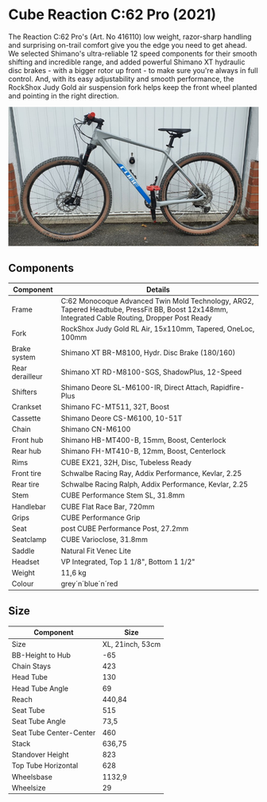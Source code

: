 # Cube Reaction C:62 Pro (2021)

The Reaction C:62 Pro's (Art. No 416110) low weight, razor-sharp handling and surprising on-trail comfort give you the edge you need to get ahead. We selected Shimano's ultra-reliable 12 speed components for their smooth shifting and incredible range, and added powerful Shimano XT hydraulic disc brakes - with a bigger rotor up front - to make sure you're always in full control. And, with its easy adjustability and smooth performance, the RockShox Judy Gold air suspension fork helps keep the front wheel planted and pointing in the right direction.

![reaction_c62_pro](_reaction_c62_pro.jpg)

## Components

| Component       | Details                                                                                                                                         |
|-----------------|-------------------------------------------------------------------------------------------------------------------------------------------------|
| Frame           | C:62 Monocoque Advanced Twin Mold Technology, ARG2, Tapered Headtube, PressFit BB, Boost 12x148mm, Integrated Cable Routing, Dropper Post Ready |
| Fork            | RockShox Judy Gold RL Air, 15x110mm, Tapered, OneLoc, 100mm                                                                                     |
| Brake system    | Shimano XT BR-M8100, Hydr. Disc Brake (180/160)                                                                                                 |
| Rear derailleur | Shimano XT RD-M8100-SGS, ShadowPlus, 12-Speed                                                                                                   |
| Shifters        | Shimano Deore SL-M6100-IR, Direct Attach, Rapidfire-Plus                                                                                        |
| Crankset        | Shimano FC-MT511, 32T, Boost                                                                                                                    |
| Cassette        | Shimano Deore CS-M6100, 10-51T                                                                                                                  |
| Chain           | Shimano CN-M6100                                                                                                                                |
| Front hub       | Shimano HB-MT400-B, 15mm, Boost, Centerlock                                                                                                     |
| Rear hub        | Shimano FH-MT410-B, 12mm, Boost, Centerlock                                                                                                     |
| Rims            | CUBE EX21, 32H, Disc, Tubeless Ready                                                                                                            |
| Front tire      | Schwalbe Racing Ray, Addix Performance, Kevlar, 2.25                                                                                            |
| Rear tire       | Schwalbe Racing Ralph, Addix Performance, Kevlar, 2.25                                                                                          |
| Stem            | CUBE Performance Stem SL, 31.8mm                                                                                                                |
| Handlebar       | CUBE Flat Race Bar, 720mm                                                                                                                       |
| Grips           | CUBE Performance Grip                                                                                                                           |
| Seat            | post CUBE Performance Post, 27.2mm                                                                                                              |
| Seatclamp       | CUBE Varioclose, 31.8mm                                                                                                                         |
| Saddle          | Natural Fit Venec Lite                                                                                                                          |
| Headset         | VP Integrated, Top 1 1/8", Bottom 1 1/2"                                                                                                        |
| Weight          | 11,6 kg                                                                                                                                         |
| Colour          | grey´n´blue´n´red                                                                                                                               |

## Size

| Component               | Size             |
|-------------------------|------------------|
| Size                    | XL, 21inch, 53cm |
| BB-Height to Hub        | -65              |
| Chain Stays             | 423              |
| Head Tube               | 130              |
| Head Tube Angle         | 69               |
| Reach                   | 440,84           |
| Seat Tube               | 515              |
| Seat Tube Angle         | 73,5             |
| Seat Tube Center-Center | 460              |
| Stack                   | 636,75           |
| Standover Height        | 823              |
| Top Tube Horizontal     | 628              |
| Wheelsbase              | 1132,9           |
| Wheelsize               | 29               |
